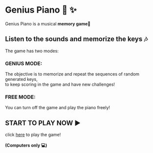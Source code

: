 <h1>Genius Piano   🎹 ✨</h1>

Genius Piano is a musical <b>memory game</b>🧠

<h2> Listen to the sounds and memorize the keys 🎶  </h2>
The game has two modes: 
<h3>GENIUS MODE:</h3>
The objective is to memorize and repeat the sequences of random generated keys, 
<br/>
to keep scoring in the game and have new challenges!
<h3>FREE MODE:</h3>
You can turn off the game and play the piano freely!
<img href=""/>
<h2> START TO PLAY NOW ▶️ </h2>


click <a href="https://nathaliamaia.github.io/Genius-Piano/">here</a> to play the game!
<br/>
<br/>
<strong> (Computers only 💻)</strong>

